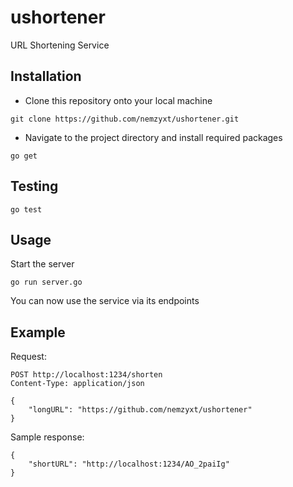 # ushortener

URL Shortening Service

## Installation

- Clone this repository onto your local machine

```
git clone https://github.com/nemzyxt/ushortener.git
```

- Navigate to the project directory and install required packages

```
go get
```

## Testing

```
go test
```

## Usage

Start the server

```
go run server.go
```

You can now use the service via its endpoints

## Example

Request:

```
POST http://localhost:1234/shorten
Content-Type: application/json

{
    "longURL": "https://github.com/nemzyxt/ushortener"
}
```

Sample response:

```
{
    "shortURL": "http://localhost:1234/AO_2paiIg"
}
```


